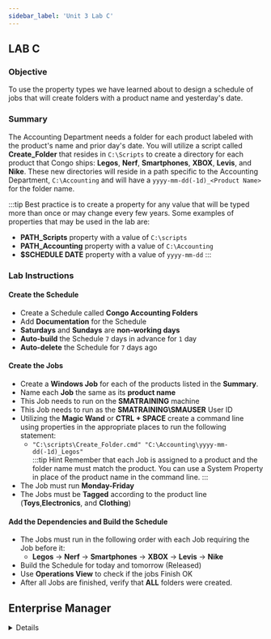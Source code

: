 ```yaml
---
sidebar_label: 'Unit 3 Lab C'
---
```


## LAB C

### Objective

To use the property types we have learned about to design a schedule of jobs that will create folders with a product name and yesterday's date.

### Summary

The Accounting Department needs a folder for each product labeled with the product's name and prior day's date. You will utilize a script called **Create_Folder** that resides in ```C:\Scripts``` to create a directory for each product that Congo ships:  **Legos**, **Nerf**, **Smartphones**, **XBOX**, **Levis**, and **Nike**. These new directories will reside in a path specific to the Accounting Department, ```C:\Accounting``` and will have a ```yyyy-mm-dd(-1d)_<Product Name>``` for the folder name.

:::tip
Best practice is to create a property for any value that will be typed more than once or may change every few years. Some examples of properties that may be used in the lab are:
* **PATH_Scripts** property with a value of ```C:\scripts```
* **PATH_Accounting** property with a value of ```C:\Accounting```
* **$SCHEDULE DATE** property with a value of ```yyyy-mm-dd```
:::

### Lab Instructions

#### Create the Schedule

* Create a Schedule called **Congo Accounting Folders**  
* Add **Documentation** for the Schedule  
* **Saturdays** and **Sundays** are **non-working days**  
* **Auto-build** the Schedule ```7``` days in advance for ```1``` day  
* **Auto-delete** the Schedule for ```7``` days ago

#### Create the Jobs

* Create a **Windows Job** for each of the products listed in the **Summary**.   
* Name each **Job** the same as its **product name**  
* This Job needs to run on the **SMATRAINING** machine  
* This Job needs to run as the **SMATRAINING\SMAUSER** User ID  
* Utilizing the **Magic Wand** or **CTRL + SPACE** create a command line using properties in the appropriate places to run the following statement: 
  * ```"C:\scripts\Create_Folder.cmd" "C:\Accounting\yyyy-mm-dd(-1d)_Legos"```  
  :::tip Hint
  Remember that each Job is assigned to a product and the folder name must match the product. You can use a System Property in place of the product name in the command line.
  :::
* The Job must run **Monday-Friday**
* The Jobs must be **Tagged** according to the product line (**Toys**,**Electronics**, and **Clothing**)

#### Add the Dependencies and Build the Schedule
* The Jobs must run in the following order with each Job requiring the Job before it:
  *	**Legos** &rarr; **Nerf** &rarr; **Smartphones** &rarr; **XBOX** &rarr; **Levis** &rarr; **Nike**
* Build the Schedule for today and tomorrow (Released)
* Use **Operations View** to check if the jobs Finish OK
* After all Jobs are finished, verify that **ALL** folders were created.

## Enterprise Manager

<details>

:::tip [Walkthrough Video - Unit 3 Lab C](../static/videobasic/U3LabC.mp4)

:::


*	Create a Schedule named **Congo Accounting Folders**  
*	**Saturdays** and **Sundays** are **non-working days**  
*	**Auto-build** the Schedule ```7``` days in advance for ```1``` day  
*	**Auto-delete** the Schedule for ```7``` days ago
*	Add **Documentation** for the Schedule  
*	Create a **Windows Job** for each of the products in the introduction   
*	Name each **Job** the same as its **product name**  
*	This Job needs to run as the ```SMATRAINING\SMAUSER``` User ID  
*	This Job needs to run on the **SMATRAINING** machine  
*	Use the following **command line** replacing the three objects specified above with **Global Properties**:   

```
“C:\scripts\Create_Folder.cmd” “C:\Accounting\yyyy-mm-dd-Legos”
```  

:::note
Remember that each Job is assigned to a product and the folder name must match the product
:::

*	The Job must run **Monday-Friday**
*	The Jobs must be **Tagged** according to the product line (**Toys**,**Electronics**, and **Clothing**)
*	The Jobs must run in the following order with each Job requiring the Job before it:
    *	Legos
    *	Nerf
    *	Smartphones
    *	XBOX
    *	Levis
    *	Nike
*	Build the Schedule for today and tomorrow (Released)
*	Use Solution Manager Operations View to check if the Jobs complete ok
*	After all Jobs are finished, check that **all** folders were created

</details>
